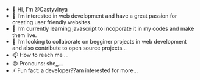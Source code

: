 - 👋 Hi, I’m @Castyvinya
- 👀 I’m interested in web development and have a great passion for creating user friendly websites.
- 🌱 I’m currently learning javascript to incoporate it in my codes and make them live.
- 💞️ I’m looking to collaborate on begginer projects in web development and also contribute to open source projects...
- 📫 How to reach me ...
- 😄 Pronouns: she,,...
- ⚡ Fun fact: a developer??am interested for more...

<!---
Castyvinya/Castyvinya is a ✨ special ✨ repository because its `README.md` (this file) appears on your GitHub profile.
You can click the Preview link to take a look at your changes.
--->

